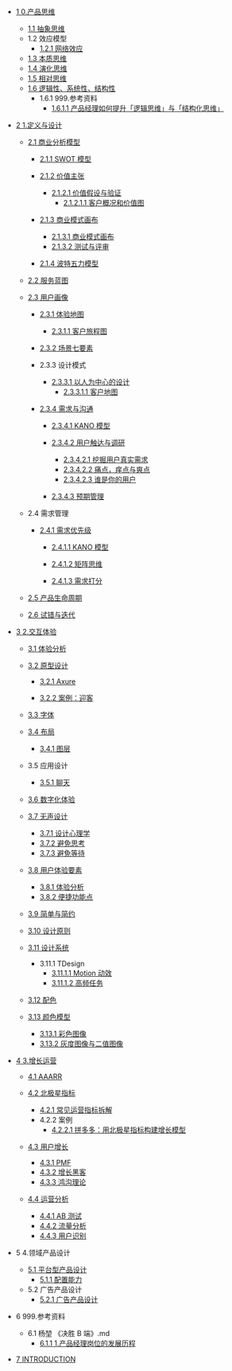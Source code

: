   - [1 0.产品思维](/0.产品思维/README.md)
    - [1.1 抽象思维](/0.产品思维/抽象思维.md)
    - 1.2 效应模型
      - [1.2.1 网络效应](/0.产品思维/效应模型/网络效应.md)
    - [1.3 本质思维](/0.产品思维/本质思维.md)
    - [1.4 演化思维](/0.产品思维/演化思维.md)
    - [1.5 相对思维](/0.产品思维/相对思维.md)
    - [1.6 逻辑性、系统性、结构性](/0.产品思维/逻辑性、系统性、结构性/README.md)
      - 1.6.1 999.参考资料
        - [1.6.1.1 产品经理如何提升「逻辑思维」与「结构化思维」](/0.产品思维/逻辑性、系统性、结构性/999.参考资料/2023-产品经理如何提升「逻辑思维」与「结构化思维」.md)
  - [2 1.定义与设计](/1.定义与设计/README.md)
    - [2.1 商业分析模型](/1.定义与设计/商业分析模型/README.md)
      - [2.1.1 SWOT 模型](/1.定义与设计/商业分析模型/SWOT%20模型/README.md)
        
      - [2.1.2 价值主张](/1.定义与设计/商业分析模型/价值主张/README.md)
        - [2.1.2.1 价值假设与验证](/1.定义与设计/商业分析模型/价值主张/价值假设与验证/README.md)
          - [2.1.2.1.1 客户概况和价值图](/1.定义与设计/商业分析模型/价值主张/价值假设与验证/客户概况和价值图.md)
      - [2.1.3 商业模式画布](/1.定义与设计/商业分析模型/商业模式画布/README.md)
        - [2.1.3.1 商业模式画布](/1.定义与设计/商业分析模型/商业模式画布/商业模式画布.md)
        - [2.1.3.2 测试与评审](/1.定义与设计/商业分析模型/商业模式画布/测试与评审.md)
      - [2.1.4 波特五力模型](/1.定义与设计/商业分析模型/波特五力模型/README.md)
        
    - [2.2 服务蓝图](/1.定义与设计/服务蓝图/README.md)
      
    - [2.3 用户画像](/1.定义与设计/用户画像/README.md)
      - [2.3.1 体验地图](/1.定义与设计/用户画像/体验地图/README.md)
        - [2.3.1.1 客户旅程图](/1.定义与设计/用户画像/体验地图/客户旅程图/README.md)
          
      - [2.3.2 场景七要素](/1.定义与设计/用户画像/场景七要素/README.md)
        
      - 2.3.3 设计模式
        - [2.3.3.1 以人为中心的设计](/1.定义与设计/用户画像/设计模式/以人为中心的设计/README.md)
          - [2.3.3.1.1 客户地图](/1.定义与设计/用户画像/设计模式/以人为中心的设计/客户地图.md)
      - [2.3.4 需求与沟通](/1.定义与设计/用户画像/需求与沟通/README.md)
        - [2.3.4.1 KANO 模型](/1.定义与设计/用户画像/需求与沟通/KANO%20模型/README.md)
          
        - [2.3.4.2 用户触达与调研](/1.定义与设计/用户画像/需求与沟通/用户触达与调研/README.md)
          - [2.3.4.2.1 挖掘用户真实需求](/1.定义与设计/用户画像/需求与沟通/用户触达与调研/挖掘用户真实需求.md)
          - [2.3.4.2.2 痛点，痒点与爽点](/1.定义与设计/用户画像/需求与沟通/用户触达与调研/痛点，痒点与爽点.md)
          - [2.3.4.2.3 谁是你的用户](/1.定义与设计/用户画像/需求与沟通/用户触达与调研/谁是你的用户.md)
        - [2.3.4.3 预期管理](/1.定义与设计/用户画像/需求与沟通/预期管理/README.md)
          
    - 2.4 需求管理
      - [2.4.1 需求优先级](/1.定义与设计/需求管理/需求优先级/README.md)
        - [2.4.1.1 KANO 模型](/1.定义与设计/需求管理/需求优先级/KANO%20模型/README.md)
          
        - [2.4.1.2 矩阵思维](/1.定义与设计/需求管理/需求优先级/矩阵思维/README.md)
          
        - [2.4.1.3 需求打分](/1.定义与设计/需求管理/需求优先级/需求打分/README.md)
          
    - [2.5 产品生命周期](/1.定义与设计/产品生命周期/README.md)
      
    - [2.6 试错与迭代](/1.定义与设计/试错与迭代/README.md)
      
  - [3 2.交互体验](/2.交互体验/README.md)
    - [3.1 体验分析](/2.交互体验/体验分析/README.md)
      
    - [3.2 原型设计](/2.交互体验/原型设计/README.md)
      - [3.2.1 Axure](/2.交互体验/原型设计/Axure/README.md)
        
      - [3.2.2 案例：迎客](/2.交互体验/原型设计/案例：迎客.md)
    - [3.3 字体](/2.交互体验/字体/README.md)
      
    - [3.4 布局](/2.交互体验/布局/README.md)
      - [3.4.1 图层](/2.交互体验/布局/图层.md)
    - 3.5 应用设计
      - [3.5.1 聊天](/2.交互体验/应用设计/聊天/README.md)
        
    - [3.6 数字化体验](/2.交互体验/数字化体验/README.md)
      
    - [3.7 无声设计](/2.交互体验/无声设计/README.md)
      - [3.7.1 设计心理学](/2.交互体验/无声设计/设计心理学.md)
      - [3.7.2 避免思考](/2.交互体验/无声设计/避免思考.md)
      - [3.7.3 避免等待](/2.交互体验/无声设计/避免等待.md)
    - [3.8 用户体验要素](/2.交互体验/用户体验要素/README.md)
      - [3.8.1 体验分析](/2.交互体验/用户体验要素/体验分析.md)
      - [3.8.2 便捷功能点](/2.交互体验/用户体验要素/便捷功能点.md)
    - [3.9 简单与简约](/2.交互体验/简单与简约/README.md)
      
    - [3.10 设计原则](/2.交互体验/设计原则/README.md)
      
    - [3.11 设计系统](/2.交互体验/设计系统/README.md)
      - 3.11.1 TDesign
        - [3.11.1.1 Motion 动效](/2.交互体验/设计系统/TDesign/Motion%20动效.md)
        - [3.11.1.2 高频任务](/2.交互体验/设计系统/TDesign/高频任务.md)
    - [3.12 配色](/2.交互体验/配色/README.md)
      
    - [3.13 颜色模型](/2.交互体验/颜色模型/README.md)
      - [3.13.1 彩色图像](/2.交互体验/颜色模型/彩色图像.md)
      - [3.13.2 灰度图像与二值图像](/2.交互体验/颜色模型/灰度图像与二值图像.md)
  - [4 3.增长运营](/3.增长运营/README.md)
    - [4.1 AAARR](/3.增长运营/AAARR/README.md)
      
    - [4.2 北极星指标](/3.增长运营/北极星指标/README.md)
      - [4.2.1 常见运营指标拆解](/3.增长运营/北极星指标/常见运营指标拆解.md)
      - 4.2.2 案例
        - [4.2.2.1 拼多多：用北极星指标构建增长模型](/3.增长运营/北极星指标/案例/2022-拼多多：用北极星指标构建增长模型.md)
    - [4.3 用户增长](/3.增长运营/用户增长/README.md)
      - [4.3.1 PMF](/3.增长运营/用户增长/PMF.md)
      - [4.3.2 增长黑客](/3.增长运营/用户增长/增长黑客.md)
      - [4.3.3 鸿沟理论](/3.增长运营/用户增长/鸿沟理论.md)
    - [4.4 运营分析](/3.增长运营/运营分析/README.md)
      - [4.4.1 AB 测试](/3.增长运营/运营分析/AB%20测试.md)
      - [4.4.2 流量分析](/3.增长运营/运营分析/流量分析.md)
      - [4.4.3 用户识别](/3.增长运营/运营分析/用户识别.md)
  - 5 4.领域产品设计
    - [5.1 平台型产品设计](/4.领域产品设计/平台型产品设计/README.md)
      - [5.1.1 配置能力](/4.领域产品设计/平台型产品设计/配置能力.md)
    - 5.2 广告产品设计
      - [5.2.1 广告产品设计](/4.领域产品设计/广告产品设计/广告产品设计.md)
  - 6 999.参考资料
    - 6.1 杨堃 《决胜 B 端》.md
      - [6.1.1 1.产品经理岗位的发展历程](/999.参考资料/2019-杨堃-《决胜%20B%20端》.md/1.产品经理岗位的发展历程.md)
  - [7 INTRODUCTION](/INTRODUCTION.md)